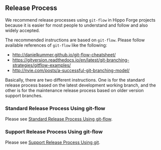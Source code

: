 
## Release Process

We recommend release processes using ```git-flow``` in Hippo Forge projects because it is easier for most people
to understand and follow and also widely accepted.

The recommended instructions are based on ```git-flow```. Please follow available references of ```git-flow``` like the following:

- http://danielkummer.github.io/git-flow-cheatsheet/
- https://gitversion.readthedocs.io/en/latest/git-branching-strategies/gitflow-examples/
- http://nvie.com/posts/a-successful-git-branching-model/

Basically, there are two different instructions. One is for the standard release process based on the latest
development working branch, and the other is for the maintenance release process based on older version support branches.

### Standard Release Process Using git-flow

Please see [Standard Release Process Using git-flow](standard-release-process.html).

### Support Release Process Using git-flow

Please see [Support Release Process Using git](support-release-process.html).
